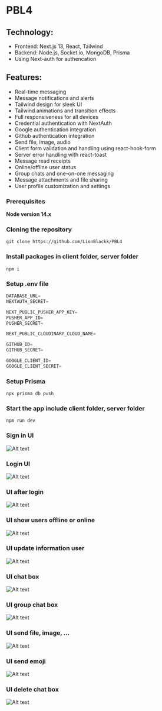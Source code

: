 # PBL4

## Technology:

- Frontend: Next.js 13, React, Tailwind
- Backend: Node.js, Socket.io, MongoDB, Prisma
- Using Next-auth for authencation

## Features:

- Real-time messaging
- Message notifications and alerts
- Tailwind design for sleek UI
- Tailwind animations and transition effects
- Full responsiveness for all devices
- Credential authentication with NextAuth
- Google authentication integration
- Github authentication integration
- Send file, image, audio
- Client form validation and handling using react-hook-form
- Server error handling with react-toast
- Message read receipts
- Online/offline user status
- Group chats and one-on-one messaging
- Message attachments and file sharing
- User profile customization and settings

### Prerequisites

**Node version 14.x**

### Cloning the repository

```shell
git clone https://github.com/LionBlackk/PBL4
```

### Install packages in client folder, server folder

```shell
npm i
```

### Setup .env file

```js
DATABASE_URL=
NEXTAUTH_SECRET=

NEXT_PUBLIC_PUSHER_APP_KEY=
PUSHER_APP_ID=
PUSHER_SECRET=

NEXT_PUBLIC_CLOUDINARY_CLOUD_NAME=

GITHUB_ID=
GITHUB_SECRET=

GOOGLE_CLIENT_ID=
GOOGLE_CLIENT_SECRET=
```

### Setup Prisma

```shell
npx prisma db push

```

### Start the app include client folder, server folder

```shell
npm run dev
```

### Sign in UI

![Alt text](image.png)

### Login UI

![Alt text](image-1.png)

### UI after login

![Alt text](image-2.png)

### UI show users offline or online

![Alt text](image-3.png)

### UI update information user

![Alt text](image-4.png)

### UI chat box

![Alt text](image-5.png)

### UI group chat box

![Alt text](image-6.png)

### UI send file, image, ...

![Alt text](image-7.png)

### UI send emoji

![Alt text](image-8.png)

### UI delete chat box

![Alt text](image-9.png)
